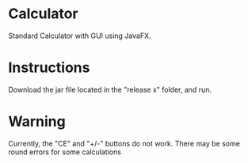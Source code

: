 # Calculator
Standard Calculator with GUI using JavaFX.

# Instructions
Download the jar file located in the "release x" folder, and run.

# Warning
Currently, the "CE" and "+/-" buttons do not work.
There may be some round errors for some calculations

